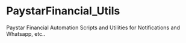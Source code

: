 # PaystarFinancial_Utils
Paystar Financial Automation Scripts and Utilities for Notifications and Whatsapp, etc..
